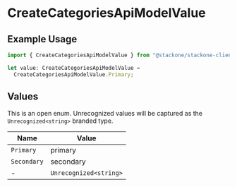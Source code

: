 # CreateCategoriesApiModelValue

## Example Usage

```typescript
import { CreateCategoriesApiModelValue } from "@stackone/stackone-client-ts/sdk/models/shared";

let value: CreateCategoriesApiModelValue =
  CreateCategoriesApiModelValue.Primary;
```

## Values

This is an open enum. Unrecognized values will be captured as the `Unrecognized<string>` branded type.

| Name                   | Value                  |
| ---------------------- | ---------------------- |
| `Primary`              | primary                |
| `Secondary`            | secondary              |
| -                      | `Unrecognized<string>` |